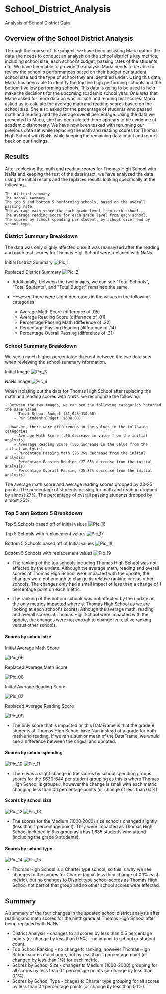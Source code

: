 # School_District_Analysis
Analysis of School District Data
## Overview of the School District Analysis
Through the course of the project, we have been assisting Maria gather the data she needs to conduct an analysis on the school district's key metrics, including school size, each school's budget, passing rates of the students, etc. We have been able to provide the analysis Maria needs to be able to review the school's performances based on their budget per student, school size and the type of school they are identified under. Using this data, Maria has been able to identify the top five high performing schools and the bottom five low performing schools. This data is going to be used to help make the decisions for the upcoming academic school year. One area that Marie asked for more data on was in math and reading test scores. Maria asked us to calulate the average math and reading scores based on the school size. She also asked for the percentage of students who passed math and reading and the average overall percentage. Using the data we presented to Maria, she has been alerted there appears to be evidence of academic dishonesty. We have now been tasked with rerunning our previous data set while replacing the math and reading scores for Thomas High School with NaNs while keeping the remaining data intact and report back on our findings. 
## Results

After replacing the math and reading scores for Thomas High School with NaNs and keeping the rest of the data intact, we have analyzed the data using the initial results and the replaced results looking specifically at the following...

    The district summary.
    The school summary.
    The top 5 and bottom 5 performing schools, based on the overall passing rate.
    The average math score for each grade level from each school.
    The average reading score for each grade level from each school.
    The scores by school spending per student, by school size, and by school type.

### District Summary Breakdown

The data was only slighly affected once it was reanalyzed after the reading and math test scores for Thomas High School were replaced with NaNs. 

Initial District Summary
![Pic_1](https://github.com/smithsh14/School_District_Analysis/blob/main/01_PyCitySchools_-DristrictSummary_Initial.png)

Replaced District Summary
![Pic_2](https://github.com/smithsh14/School_District_Analysis/blob/main/02_PyCitySchools_Challenge-DistrictSummary_Replaced.png)


*   Additionally, between the two images, we can see "Total Schools", "Total Students", and "Total Budget" remained the same.
    
*   However, there were slight decreases in the values in the following categories
    -   Average Math Score (difference of .05)
    -   Average Reading Score (difference of .01)
    -   Percentage Passing Math (difference of .22)
    -   Percentage Passing Reading (difference of .14)
    -   Percentage Overall Passing (difference of .31)

### School Summary Breakdown

We see a much higher percentatge different between the two data sets when reviewing the school summary information. 

Initial Image
![Pic_3](https://github.com/smithsh14/School_District_Analysis/blob/main/03_PyCitySchools_Challenge-JupyterNotebook.perSchool_Initial.png) 

NaNs Image
![Pic_4](https://github.com/smithsh14/School_District_Analysis/blob/main/04_PyCitySchools_Challenge-JupyterNotebook.perSchool_Revised.png)
 
When isolating out the data for Thomas High School after replacing the math and reading scores with NaNs, we recongnize the following:

    - Between the two images, we can see the following categories returned the same value
        - Total School Budget ($1,043,130.00)
        - Per Student Budget ($638.00)
    
    - However, there were differences in the values in the following categories
        - Average Math Score (.06 decrease in value from the initial analysis)
        - Aveerage Reading Score (.05 increase in the value from the initial analysis)
        - Percentage Passing Math (26.36% decrease from the initial analysis)
        - Percentage Passing Reading (27.65% decrease from the initial analysis)
        - Percentage Overall Passing (25.87% decrease from the initial analysis)

The average math score and average reading scores dropped by 23-25 points.
The percentage of students passing for math and reading dropped by almost 27%.
The percentage of overall passing students dropped by almost 25%.
### Top 5 ann Bottom 5 Breakdown

Top 5 Schools based off of Initial values
![Pic_16](https://github.com/smithsh14/School_District_Analysis/blob/main/16_PyCitySchools_Top5_Initial.png)

Top 5 Schools with replacement values
![Pic_17](https://github.com/smithsh14/School_District_Analysis/blob/main/17_PyCitySchools_Bottom5_Initial.png)

Bottom 5 Schools based off of Initial values
![Pic_18](https://github.com/smithsh14/School_District_Analysis/blob/main/18_PyCitySchools_Challenge_Top5_Replaced.png)

Bottom 5 Schools with replacement values
![Pic_19](https://github.com/smithsh14/School_District_Analysis/blob/main/19_PyCitySchools_Challenge_Bottom5_Replaced.png)

-   The ranking of the top schools including Thomas High School was not affected by the update. Although the average math, reading and overall scores at Thomas High School were impacted with the update, the changes were not enough to change its relative ranking versus other schools. The changes only had a small impact of less than a change of 1 percentage point on each metric.

-   The ranking of the bottom schools was not affected by the update as the only metrics impacted where at Thomas High School as we are looking at each school's scores. Although the average math, reading and overall scores at Thomas High School were impacted with the update, the changes were not enough to change its relative ranking versus other schools. 

#### Scores by school size

Initial Average Math Score

![Pic_06](https://github.com/smithsh14/School_District_Analysis/blob/main/06_PyCitySchools_Math_per_Grade-Initial.png)

Replaced Average Math Score

![Pic_08](https://github.com/smithsh14/School_District_Analysis/blob/main/08_PyCitySchools_Math_per_Grade-NaNs.png)

Iniital Average Reading Score

![Pic_07](https://github.com/smithsh14/School_District_Analysis/blob/main/07_PyCitySchools_Reading_per_Grade-Initial.png)

Replaced Average Reading Score

![Pic_09](https://github.com/smithsh14/School_District_Analysis/blob/main/Reading_Grade_replacement.png)

-   The only score that is impacted on this DataFrame is that the grade 9 students at Thomas High School have Nan instead of a grade for both math and reading. If we ran a sum or mean of the DataFrame, we would see a difference between the orignal and updated.

#### Scores by school spending
![Pic_10](https://github.com/smithsh14/School_District_Analysis/blob/main/10_PyCitySchools_Spending_Initial.png)
![Pic_11](https://github.com/smithsh14/School_District_Analysis/blob/main/11_PyCitySchools_Spending_NaNs.png)

-   There was a slight change in the scores by school spending groups scores for the $630-644 per student grouping as this is where Thomas High School is grouped, however the change is small with each metric changing less than 0.1 percentage points (or change of less than 0.1%).

#### Scores by school size
![Pic_12](https://github.com/smithsh14/School_District_Analysis/blob/main/12_PyCitySchools_School_Size_Initial.png)
![Pic_13](https://github.com/smithsh14/School_District_Analysis/blob/main/13_PyCitySchools_School_Size_NaNs.png)

-   The scores for the Medium (1000-2000) size schools changed slightly (less than 1 percentage point). They were impacted as Thomas High School included in this group as it has 1,635 students who attend (including the grade 9 students).

#### Scores by school type
![Pic_14](https://github.com/smithsh14/School_District_Analysis/blob/main/14_PyCitySchools_School_Type_Initial.png)
![Pic_15](https://github.com/smithsh14/School_District_Analysis/blob/main/15_PyCitySchools_School_Type_NaNs.png)

-   Thomas High School is a Charter type school, so this is why we see changes to the scores for Charter (again less than change of 0.1% each metric), but no changes to District type school scores as Thomas High School not part of that group and no other school scores were affected.


## Summary
A summary of the four changes in the updated school district analysis after reading and math scores for the ninth grade at Thomas High School after being replaced with NaNs.


-   District Analysis - changes to all scores by less than 0.5 percentage points (or change by less than 0.5%) - no impact to school or student count.
-   Top School Ranking - no change to ranking, however Thomas High School scores did change, but by less than 1 percentage point (or changed by less than 1%) for each metric.
-   Scores by School Size - changes to Medium (1000-2000) grouping for all scores by less than 0.1 percentage points (or change by less than 0.1%).
-   Scores by School Type - chages to Charter type grouping for all scores by less than 0.1 percentage points (or change by less than 0.1%).

